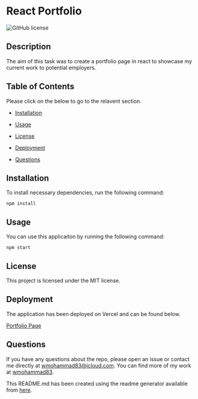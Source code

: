 # React Portfolio

![GitHub license](https://img.shields.io/badge/license-MIT-blue.svg)

## Description

The aim of this task was to create a portfolio page in react to showcase my current work to potential employers.

## Table of Contents

Please click on the below to go to the relavent section.

- [Installation](#installation)
- [Usage](#usage)
- [License](#license)

- [Deployment](#deployment)
- [Questions](#questions)

## Installation

To install necessary dependencies, run the following command:

    npm install


## Usage

You can use this applicaiton by running the following command:

    npm start

## License

This project is licensed under the MIT license.

## Deployment

The application has been deployed on Vercel and can be found below.

[Portfolio Page](https://react-portfolio-gamma-self.vercel.app)

## Questions

If you have any questions about the repo, please open an issue or contact me directly at wmohammad83@icloud.com. You can find more of my work at [wmohammad83](https://github.com/wmohammad83/).

This README.md has been created using the readme generator available from [here](https://github.com/wmohammad83/ReadMeGenerator).
